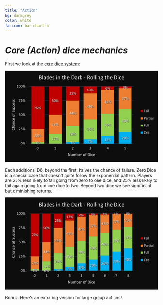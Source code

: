 ```yaml
---
title: "Action"
bg: darkgrey
color: white
fa-icon: bar-chart-o
---
```


# *Core (Action) dice mechanics*

First we look at the [core dice system](https://bladesinthedark.com/core-system):

![Stacked Bar Chart](/img/DiceChances2.png "Core Dice Outcomes")

Each additional D6, beyond the first, halves the chance of failure. Zero Dice is a special case that doesn't quite follow the exponential pattern. Players are 25% less likely to fail going from zero to one dice, and 25% less likely to fail again going from one dice to two. Beyond two dice we see significant but diminishing returns.

![Stacked Bar Chart](/img/DiceChances.png "Core Dice Outcomes Chart Extended")

Bonus: Here's an extra big version for large group actions!